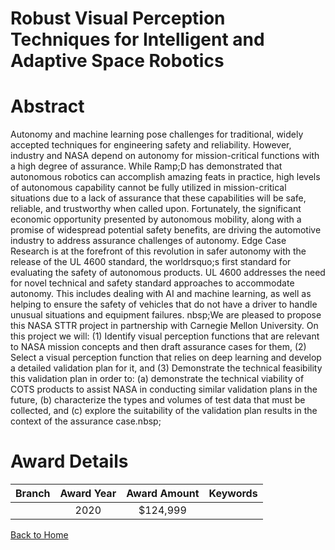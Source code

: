 
Robust Visual Perception Techniques for Intelligent and Adaptive Space Robotics
===============================================================================

# Abstract


Autonomy and machine learning pose challenges for traditional, widely accepted techniques for engineering safety and reliability. However, industry and NASA depend on autonomy for mission-critical functions with a high degree of assurance. While Ramp;D has demonstrated that autonomous robotics can accomplish amazing feats in practice, high levels of autonomous capability cannot be fully utilized in mission-critical situations due to a lack of assurance that these capabilities will be safe, reliable, and trustworthy when called upon. Fortunately, the significant economic opportunity presented by autonomous mobility, along with a promise of widespread potential safety benefits, are driving the automotive industry to address assurance challenges of autonomy. Edge Case Research is at the forefront of this revolution in safer autonomy with the release of the UL 4600 standard, the worldrsquo;s first standard for evaluating the safety of autonomous products. UL 4600 addresses the need for novel technical and safety standard approaches to accommodate autonomy. This includes dealing with AI and machine learning, as well as helping to ensure the safety of vehicles that do not have a driver to handle unusual situations and equipment failures. nbsp;We are pleased to propose this NASA STTR project in partnership with Carnegie Mellon University. On this project we will: (1) Identify visual perception functions that are relevant to NASA mission concepts and then draft assurance cases for them, (2) Select a visual perception function that relies on deep learning and develop a detailed validation plan for it, and (3) Demonstrate the technical feasibility this validation plan in order to: (a) demonstrate the technical viability of COTS products to assist NASA in conducting similar validation plans in the future, (b) characterize the types and volumes of test data that must be collected, and (c) explore the suitability of the validation plan results in the context of the assurance case.nbsp;  

# Award Details

|Branch|Award Year|Award Amount|Keywords|
| :---: | :---: | :---: | :---: |
||2020|$124,999||
  
  


[Back to Home](https://github.com/chrischow/dod_sbir_awards/Reports/CC/#690)